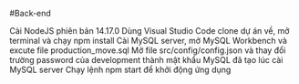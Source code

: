 #Back-end

Cài NodeJS phiên bản 14.17.0
Dùng Visual Studio Code clone dự án về, mở terminal và chạy npm install
Cài MySQL server, mở MySQL Workbench và excute file production_move.sql
Mở file src/config/config.json và thay đổi trường password của development thành mật khẩu MySQL đã tạo lúc cài MySQL server
Chạy lệnh npm start để khởi động ứng dụng

